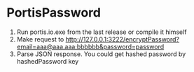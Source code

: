 # PortisPassword

1. Run portis.io.exe from the last release or compile it himself
2. Make request to http://127.0.0.1:3222/encryptPassword?email=aaa@aaa.aaa:bbbbbb&password=password
3. Parse JSON response. You could get hashed password by hashedPassword key
